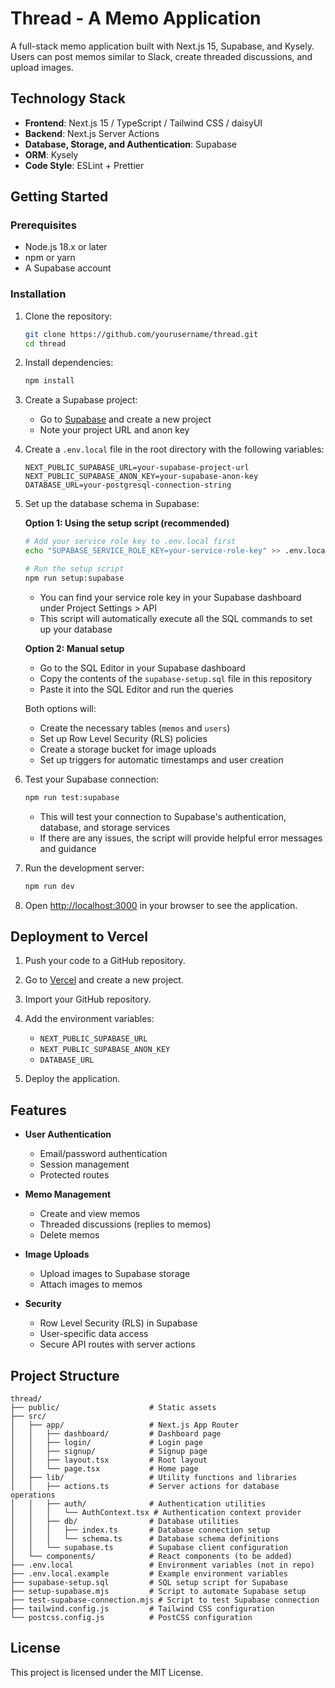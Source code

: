 # Thread - A Memo Application

A full-stack memo application built with Next.js 15, Supabase, and Kysely. Users can post memos similar to Slack, create threaded discussions, and upload images.

## Technology Stack

- **Frontend**: Next.js 15 / TypeScript / Tailwind CSS / daisyUI
- **Backend**: Next.js Server Actions
- **Database, Storage, and Authentication**: Supabase
- **ORM**: Kysely
- **Code Style**: ESLint + Prettier

## Getting Started

### Prerequisites

- Node.js 18.x or later
- npm or yarn
- A Supabase account

### Installation

1. Clone the repository:
   ```bash
   git clone https://github.com/yourusername/thread.git
   cd thread
   ```

2. Install dependencies:
   ```bash
   npm install
   ```

3. Create a Supabase project:
   - Go to [Supabase](https://supabase.com/) and create a new project
   - Note your project URL and anon key

4. Create a `.env.local` file in the root directory with the following variables:
   ```
   NEXT_PUBLIC_SUPABASE_URL=your-supabase-project-url
   NEXT_PUBLIC_SUPABASE_ANON_KEY=your-supabase-anon-key
   DATABASE_URL=your-postgresql-connection-string
   ```

5. Set up the database schema in Supabase:

   **Option 1: Using the setup script (recommended)**
   ```bash
   # Add your service role key to .env.local first
   echo "SUPABASE_SERVICE_ROLE_KEY=your-service-role-key" >> .env.local
   
   # Run the setup script
   npm run setup:supabase
   ```
   - You can find your service role key in your Supabase dashboard under Project Settings > API
   - This script will automatically execute all the SQL commands to set up your database

   **Option 2: Manual setup**
   - Go to the SQL Editor in your Supabase dashboard
   - Copy the contents of the `supabase-setup.sql` file in this repository
   - Paste it into the SQL Editor and run the queries

   Both options will:
   - Create the necessary tables (`memos` and `users`)
   - Set up Row Level Security (RLS) policies
   - Create a storage bucket for image uploads
   - Set up triggers for automatic timestamps and user creation

6. Test your Supabase connection:
   ```bash
   npm run test:supabase
   ```
   - This will test your connection to Supabase's authentication, database, and storage services
   - If there are any issues, the script will provide helpful error messages and guidance

7. Run the development server:
   ```bash
   npm run dev
   ```

8. Open [http://localhost:3000](http://localhost:3000) in your browser to see the application.

## Deployment to Vercel

1. Push your code to a GitHub repository.

2. Go to [Vercel](https://vercel.com/) and create a new project.

3. Import your GitHub repository.

4. Add the environment variables:
   - `NEXT_PUBLIC_SUPABASE_URL`
   - `NEXT_PUBLIC_SUPABASE_ANON_KEY`
   - `DATABASE_URL`

5. Deploy the application.

## Features

- **User Authentication**
  - Email/password authentication
  - Session management
  - Protected routes

- **Memo Management**
  - Create and view memos
  - Threaded discussions (replies to memos)
  - Delete memos

- **Image Uploads**
  - Upload images to Supabase storage
  - Attach images to memos

- **Security**
  - Row Level Security (RLS) in Supabase
  - User-specific data access
  - Secure API routes with server actions

## Project Structure

```
thread/
├── public/                    # Static assets
├── src/
│   ├── app/                   # Next.js App Router
│   │   ├── dashboard/         # Dashboard page
│   │   ├── login/             # Login page
│   │   ├── signup/            # Signup page
│   │   ├── layout.tsx         # Root layout
│   │   └── page.tsx           # Home page
│   ├── lib/                   # Utility functions and libraries
│   │   ├── actions.ts         # Server actions for database operations
│   │   ├── auth/              # Authentication utilities
│   │   │   └── AuthContext.tsx # Authentication context provider
│   │   ├── db/                # Database utilities
│   │   │   ├── index.ts       # Database connection setup
│   │   │   └── schema.ts      # Database schema definitions
│   │   └── supabase.ts        # Supabase client configuration
│   └── components/            # React components (to be added)
├── .env.local                 # Environment variables (not in repo)
├── .env.local.example         # Example environment variables
├── supabase-setup.sql         # SQL setup script for Supabase
├── setup-supabase.mjs         # Script to automate Supabase setup
├── test-supabase-connection.mjs # Script to test Supabase connection
├── tailwind.config.js         # Tailwind CSS configuration
└── postcss.config.js          # PostCSS configuration
```

## License

This project is licensed under the MIT License.
